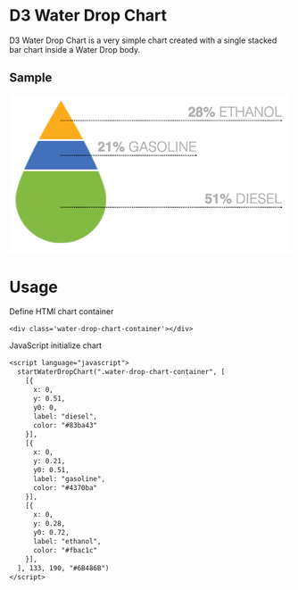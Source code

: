 # D3 Water Drop Chart
D3 Water Drop Chart is a very simple chart created with a single stacked bar chart inside a Water Drop body.

## Sample

![D3 Water Drop Chart Sample](docs/d3_water_drop_chart_sample.png)


# Usage

Define HTMl chart container
```
<div class='water-drop-chart-container'></div>
```

JavaScript initialize chart
```
<script language="javascript">
  startWaterDropChart(".water-drop-chart-container", [
    [{
      x: 0,
      y: 0.51,
      y0: 0,
      label: "diesel",
      color: "#83ba43"
    }],
    [{
      x: 0,
      y: 0.21,
      y0: 0.51,
      label: "gasoline",
      color: "#4370ba"
    }],
    [{
      x: 0,
      y: 0.28,
      y0: 0.72,
      label: "ethanol",
      color: "#fbac1c"
    }],
  ], 133, 190, "#6B486B")
</script>
```
